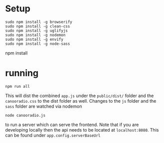 
# Setup

```
sudo npm install -g browserify
sudo npm install -g clean-css
sudo npm install -g uglifyjs
sudo npm install -g nodemon
sudo npm install -g envify
sudo npm install -g node-sass
```

npm install

# running

```
npm run all
```

This will dist the combined `app.js` under the `public/dist/` folder and the `canooradio.css` to the dist folder as well. Changes to the `js` folder and the `sass` folder are watched via nodemon

```
node canooradio.js
```

to run a server which can serve the frontend. Note that if you are developing locally then the api needs to be located at `localhost:8080`. This can be found under `app.config.serverBaseUrl`

